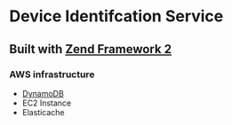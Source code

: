 # Device Identifcation Service
## Built with [Zend Framework 2][1]

### AWS infrastructure
* [DynamoDB][2]
* EC2 Instance
* Elasticache

[1]:http://framework.zend.com/manual/2.1/en/index.html
[2]:http://aws.amazon.com/dynamodb/

